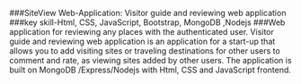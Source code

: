###SiteView Web-Application: Visitor guide and reviewing
web application
###key skill-Html, CSS, JavaScript, Bootstrap, MongoDB ,Nodejs 
###Web application for reviewing any places with the authenticated
user. Visitor guide and reviewing web application is an application
for a start-up that allows you to add visiting sites or traveling
destinations for other users to comment and rate, as viewing sites added by other users. The application is built on MongoDB
/Express/Nodejs with Html, CSS and JavaScript frontend. 
